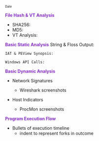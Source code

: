 <span style="font-size:.7em">Date</span>

<span style="color:blueviolet;font-weight:bold">File Hash & VT Analysis</span>
- SHA256: 
- MD5: 
- VT Analysis: 

<span style="color:blueviolet;font-weight:bold">Basic Static Analysis</span>
	String & Floss Output: 

	IAT & PEView Synopsis: 

	Windows API Calls:

<span style="color:blueviolet;font-weight:bold">Basic Dynamic Analysis</span>
- Network Signatures
	- Wireshark screenshots

- Host Indicators
	- ProcMon screenshots

<span style="color:blueviolet;font-weight:bold">Program Execution Flow</span>
- Bullets of execution timeline
	- indent to represent forks in outcome